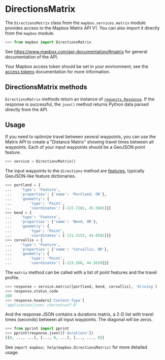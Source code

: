 # DirectionsMatrix

The `DirectionsMatrix` class from the `mapbox.services.matrix` module provides
access to the Mapbox Matrix API V1. You can also import it directly from the
`mapbox` module.

```python
>>> from mapbox import DirectionsMatrix

```

See https://www.mapbox.com/api-documentation/#matrix for general documentation
of the API.

Your Mapbox access token should be set in your environment; see the [access
tokens](access_tokens.md) documentation for more information.

## DirectionsMatrix methods

`DirectionsMatrix` methods return an instance of
[`requests.Response`](http://docs.python-requests.org/en/latest/api/#requests.Response).
If the response is successful, the `json()` method returns Python data parsed
directly from the API.

## Usage

If you need to optimize travel between several waypoints, you can use the
Matrix API to create a "Distance Matrix" showing travel times between all
waypoints.  Each of your input waypoints should be a GeoJSON point feature.

```python
>>> service = DirectionsMatrix()

```

The input waypoints to the `directions` method are
[features](input_features.md), typically GeoJSON-like feature dictionaries.

```python
>>> portland = {
...    'type': 'Feature',
...    'properties': {'name': 'Portland, OR'},
...    'geometry': {
...        'type': 'Point',
...        'coordinates': [-122.7282, 45.5801]}}
>>> bend = {
...    'type': 'Feature',
...    'properties': {'name': 'Bend, OR'},
...    'geometry': {
...        'type': 'Point',
...        'coordinates': [-121.3153, 44.0582]}}
>>> corvallis = {
...    'type': 'Feature',
...    'properties': {'name': 'Corvallis, OR'},
...    'geometry': {
...        'type': 'Point',
...        'coordinates': [-123.268, 44.5639]}}

```

The `matrix` method can be called with a list of point features and the
travel profile.

```python
>>> response = service.matrix([portland, bend, corvallis], 'driving')
>>> response.status_code
200
>>> response.headers['Content-Type']
'application/json; charset=utf-8'

```

And the response JSON contains a durations matrix, a 2-D list with travel
times (seconds) between all input waypoints. The diagonal will be
zeros.

```python
>>> from pprint import pprint
>>> pprint(response.json()['durations'])
[[0, ..., ...], [..., 0, ...], [..., ..., 0]]

```

See ``import mapbox; help(mapbox.DirectionsMatrix)`` for more detailed usage.
